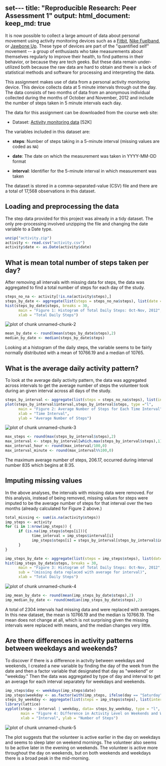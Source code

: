 set---
title: "Reproducible Research: Peer Assessment 1"
output: 
  html_document:
    keep_md: true
---


It is now possible to collect a large amount of data about personal
movement using activity monitoring devices such as a
[Fitbit](http://www.fitbit.com), [Nike
Fuelband](http://www.nike.com/us/en_us/c/nikeplus-fuelband), or
[Jawbone Up](https://jawbone.com/up). These type of devices are part of
the "quantified self" movement -- a group of enthusiasts who take
measurements about themselves regularly to improve their health, to
find patterns in their behavior, or because they are tech geeks. But
these data remain under-utilized both because the raw data are hard to
obtain and there is a lack of statistical methods and software for
processing and interpreting the data.

This assignment makes use of data from a personal activity monitoring
device. This device collects data at 5 minute intervals through out the
day. The data consists of two months of data from an anonymous
individual collected during the months of October and November, 2012
and include the number of steps taken in 5 minute intervals each day.


The data for this assignment can be downloaded from the course web
site:

* Dataset: [Activity monitoring data](https://d396qusza40orc.cloudfront.net/repdata%2Fdata%2Factivity.zip) [52K]

The variables included in this dataset are:

* **steps**: Number of steps taking in a 5-minute interval (missing
    values are coded as `NA`)

* **date**: The date on which the measurement was taken in YYYY-MM-DD
    format

* **interval**: Identifier for the 5-minute interval in which
    measurement was taken

The dataset is stored in a comma-separated-value (CSV) file and there
are a total of 17,568 observations in this
dataset.

## Loading and preprocessing the data

The step data provided for this project was already in a tidy dataset.  The only pre-processing involved unzipping the file and changing the date variable to a Date type.


```r
unzip("activity.zip")
activity <- read.csv("activity.csv")
activity$date <- as.Date(activity$date)
```




## What is mean total number of steps taken per day?

After removing all intervals with missing data for steps, the data was aggregated to find a total number of steps for each day of the study.


```r
steps_no_na <- activity[!is.na(activity$steps),]
steps_by_date <- aggregate(list(steps = steps_no_na$steps), list(date = steps_no_na$date), sum)
hist(steps_by_date$steps, breaks = 30,
      main = "Figure 1: Histogram of Total Daily Steps: Oct-Nov, 2012",
      xlab = "Total Daily Steps")
```

![plot of chunk unnamed-chunk-2](figure/unnamed-chunk-2-1.png) 

```r
mean_by_date <- round(mean(steps_by_date$steps),2)
median_by_date <- median(steps_by_date$steps)
```

Looking at a histogram of the daily steps, the variable seems to be fairly normally distributed with a mean of 10766.19 and a median of 10765.


## What is the average daily activity pattern?

To look at the average daily activity pattern, the data was aggregated across intervals to get the average number of steps the volunteer took during an given interval across all days of the study.


```r
steps_by_interval <- aggregate(list(steps = steps_no_na$steps), list(interval = steps_no_na$interval), mean)
plot(steps_by_interval$interval,steps_by_interval$steps, type ="l",
      main = "Figure 2: Average Number of Steps for Each Time Interval",
      xlab = "Time Interval",
      ylab = "Average Number of Steps")
```

![plot of chunk unnamed-chunk-3](figure/unnamed-chunk-3-1.png) 

```r
max_steps <- round(max(steps_by_interval$steps),2)
max_interval <- steps_by_interval[which.max(steps_by_interval$steps),1]
max_interval_hour <- round(max_interval/100,0)
max_interval_minute <- round(max_interval%%100,0)
```

The maximum average number of steps, 206.17, occurred during interval number 835 which begins at 8:35.

## Imputing missing values

In the above analyses, the intervals with missing data were removed.  For this analysis, instead of being removed, missing values for steps were imputed to be the average number of steps for that interval over the two months (already calculated for Figure 2 above.)

```r
total_missing <- sum(is.na(activity$steps))
imp_steps <- activity
for (i in 1:nrow(imp_steps)) {
      if (is.na(imp_steps$steps[i])){
            time_interval = imp_steps$interval[i]
            imp_steps$steps[i] = steps_by_interval[steps_by_interval$interval==time_interval,2]
      }
}

imp_steps_by_date <- aggregate(list(steps = imp_steps$steps), list(date = imp_steps$date), sum)
hist(imp_steps_by_date$steps, breaks = 30,
      main = "Figure 3: Histogram of Total Daily Steps: Oct-Nov, 2012",
      sub = "(missing data replaced with average for interval)",
      xlab = "Total Daily Steps")
```

![plot of chunk unnamed-chunk-4](figure/unnamed-chunk-4-1.png) 

```r
imp_mean_by_date <- round(mean(imp_steps_by_date$steps),2)
imp_median_by_date <- round(median(imp_steps_by_date$steps),2)
```

A total of 2304 intervals had missing data and were replaced with averages.  In this new dataset, the mean is 10766.19 and the median is 10766.19.  The mean does not change at all, which is not surprising given the missing intervals were replaced with means, and the median changes very little.  

## Are there differences in activity patterns between weekdays and weekends?

To discover if there is a difference in actvity between weekdays and weekends, I created a new variable by finding the day of the week from the date and then a factor variable that designated that day as "weekend" or "weekday."  Then the data was aggregated by type of day and interval to get an average for each interval separately for weekdays and weekends.

```r
imp_steps$day <- weekdays(imp_steps$date)
imp_steps$weekday <- as.factor(with(imp_steps, ifelse(day == "Saturday" | day == "Sunday", "weekend","weekday")))
steps_by_weekday <- aggregate(list(steps = imp_steps$steps), list(interval = imp_steps$interval, weekday = imp_steps$weekday), mean)
library(lattice)
xyplot(steps ~ interval | weekday, data= steps_by_weekday, type = "l", layout = c(1,2),
       main = "Figure 4: Difference in Activity Level on Weekends and Weekdays",
       xlab = "Interval", ylab = "Number of Steps")
```

![plot of chunk unnamed-chunk-5](figure/unnamed-chunk-5-1.png) 

The plot suggests that the volunteer is active earlier in the day on weekdays and seems to sleep later on weekend mornings.  The volunteer also seems to be active later in the evening on weekends.  The volunteer is active more throughout the day on weekends, but on both weekends and weekdays there is a broad peak in the mid-morning.

